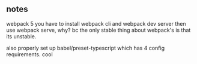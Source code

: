 ## notes

webpack 5 you have to install webpack cli and webpack dev server then use webpack serve, why? bc the only stable thing about webpack's is that its unstable.

also properly set up babel/preset-typescript which has 4 config requirements. cool